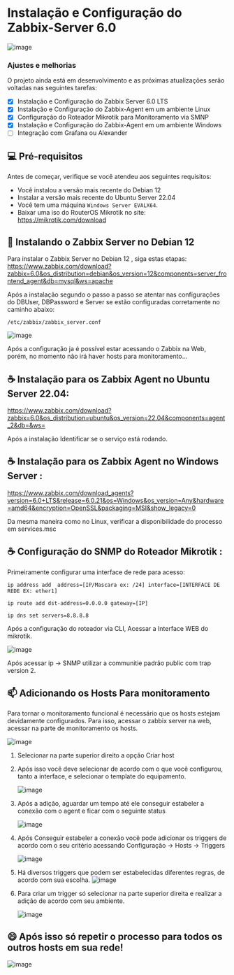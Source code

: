 # Instalação e Configuração do Zabbix-Server 6.0

![image](https://github.com/edunando/Cen-rio-Zabbix-Configura-o-e-instala-o/assets/88983626/7aa75a9a-de59-4ef3-9ce4-e161c09e1bad)


### Ajustes e melhorias

O projeto ainda está em desenvolvimento e as próximas atualizações serão voltadas nas seguintes tarefas:

- [x] Instalação e Configuração do Zabbix Server 6.0 LTS
- [x] Instalação e Configuração do Zabbix-Agent em um ambiente Linux
- [x] Configuração do Roteador Mikrotik para Monitoramento via SMNP
- [x] Instalação e Configuração do Zabbix-Agent em um ambiente Windows
- [ ] Integração com Grafana ou Alexander

## 💻 Pré-requisitos

Antes de começar, verifique se você atendeu aos seguintes requisitos:

* Você instalou a versão mais recente do Debian 12
* Instalar a versão mais recente do Ubuntu Server 22.04
* Você tem uma máquina `Windows Server EVALX64`.
* Baixar uma iso do RouterOS Mikrotik no site: https://mikrotik.com/download

## 🚀 Instalando o Zabbix Server no Debian 12

Para instalar o Zabbix Server no Debian 12 , siga estas etapas: https://www.zabbix.com/download?zabbix=6.0&os_distribution=debian&os_version=12&components=server_frontend_agent&db=mysql&ws=apache

Após a instalação segundo o passo a passo se atentar nas configurações do DBUser, DBPassword e Server se estão configuradas corretamente no caminho abaixo:

```
/etc/zabbix/zabbix_server.conf
```
![image](https://github.com/edunando/Cen-rio-Zabbix-Configura-o-e-instala-o/assets/88983626/4baa8be1-c1b3-4813-bd4d-e73c7554b784)

Após a configuração ja é possível estar acessando o Zabbix na Web, porém, no momento não irá haver hosts para monitoramento...

## ☕ Instalação para os Zabbix Agent no Ubuntu Server 22.04:

https://www.zabbix.com/download?zabbix=6.0&os_distribution=ubuntu&os_version=22.04&components=agent_2&db=&ws=

Após a instalação Identificar se o serviço está rodando.

## ☕ Instalação para os Zabbix Agent no Windows Server :

https://www.zabbix.com/download_agents?version=6.0+LTS&release=6.0.21&os=Windows&os_version=Any&hardware=amd64&encryption=OpenSSL&packaging=MSI&show_legacy=0

Da mesma maneira como no Linux, verificar a disponibilidade do processo em services.msc

## ☕ Configuração do SNMP do Roteador Mikrotik :

Primeiramente configurar uma interface de rede para acesso:

```
ip address add  address=[IP/Mascara ex: /24] interface=[INTERFACE DE REDE EX: ether1]
```
```
ip route add dst-address=0.0.0.0 gateway=[IP]
```
```
ip dns set servers=8.8.8.8
```
Após a configuração do roteador via CLI, Acessar a Interface WEB do mikrotik.

![image](https://github.com/edunando/Cen-rio-Zabbix-Configura-o-e-instala-o/assets/88983626/c49c3209-8fd2-4a98-b5ab-064d23357e8a)

Após acessar ip -> SNMP utilizar a communitie padrão public com trap version 2.


## 📫 Adicionando os Hosts Para monitoramento

Para tornar o monitoramento funcional é necessário que os hosts estejam devidamente configurados. Para isso, acessar o zabbix server na web, acessar na parte de monitoramento os hosts.

![image](https://github.com/edunando/Cen-rio-Zabbix-Configura-o-e-instala-o/assets/88983626/710ae93d-f2cc-4722-b885-f568daf0d13a)

1. Selecionar na parte superior direito a opção Criar host
   
2. Após isso você deve selecionar de acordo com o que você configurou, tanto a interface, e selecionar o template do equipamento.
   
   ![image](https://github.com/edunando/Cen-rio-Zabbix-Configura-o-e-instala-o/assets/88983626/8171a427-08ad-46b5-b695-7cb1412f3d8d)

3. Após a adição, aguardar um tempo até ele conseguir estabeler a conexão com o agent e ficar com o seguinte status
   
   ![image](https://github.com/edunando/Cen-rio-Zabbix-Configura-o-e-instala-o/assets/88983626/fa7121d4-e3d5-4d77-950c-62b50cb910cd)

4. Após Conseguir estabeler a conexão você pode adicionar os triggers de acordo com o seu critério acessando Configuração -> Hosts -> Triggers
   
   ![image](https://github.com/edunando/Cen-rio-Zabbix-Configura-o-e-instala-o/assets/88983626/d6bacd94-b3c2-4009-98e4-e867b6dcb3c1)

5. Há diversos triggers que podem ser estabelecidas diferentes regras, de acordo com sua escolha.
   ![image](https://github.com/edunando/Cen-rio-Zabbix-Configura-o-e-instala-o/assets/88983626/3d692bd1-9760-447c-b3c8-0ea0a0972ad5)

6. Para criar um trigger só selecionar na parte superior direita e realizar a adição de acordo com seu ambiente.

   ![image](https://github.com/edunando/Cen-rio-Zabbix-Configura-o-e-instala-o/assets/88983626/9cc00d24-3653-41fb-a6c0-9bfd52d8041f)

## 😄 Após isso só repetir o processo para todos os outros hosts em sua rede!

![image](https://github.com/edunando/Cen-rio-Zabbix-Configura-o-e-instala-o/assets/88983626/6711eb06-f680-4476-924c-9df658494a32)

